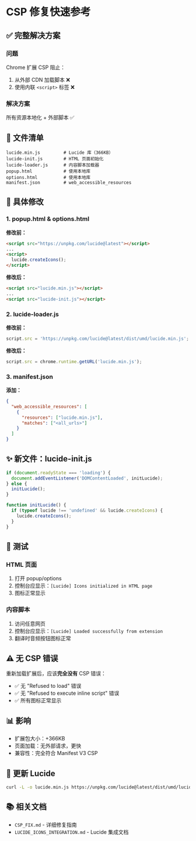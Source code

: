 # CSP 修复快速参考

## ✅ 完整解决方案

### 问题
Chrome 扩展 CSP 阻止：
1. 从外部 CDN 加载脚本 ❌
2. 使用内联 `<script>` 标签 ❌

### 解决方案
所有资源本地化 + 外部脚本 ✅

## 📁 文件清单

```
lucide.min.js         # Lucide 库（366KB）
lucide-init.js        # HTML 页面初始化
lucide-loader.js      # 内容脚本加载器
popup.html            # 使用本地库
options.html          # 使用本地库
manifest.json         # web_accessible_resources
```

## 🔧 具体修改

### 1. popup.html & options.html

**修改前：**
```html
<script src="https://unpkg.com/lucide@latest"></script>
...
<script>
  lucide.createIcons();
</script>
```

**修改后：**
```html
<script src="lucide.min.js"></script>
...
<script src="lucide-init.js"></script>
```

### 2. lucide-loader.js

**修改前：**
```javascript
script.src = 'https://unpkg.com/lucide@latest/dist/umd/lucide.min.js';
```

**修改后：**
```javascript
script.src = chrome.runtime.getURL('lucide.min.js');
```

### 3. manifest.json

**添加：**
```json
{
  "web_accessible_resources": [
    {
      "resources": ["lucide.min.js"],
      "matches": ["<all_urls>"]
    }
  ]
}
```

## ✨ 新文件：lucide-init.js

```javascript
if (document.readyState === 'loading') {
  document.addEventListener('DOMContentLoaded', initLucide);
} else {
  initLucide();
}

function initLucide() {
  if (typeof lucide !== 'undefined' && lucide.createIcons) {
    lucide.createIcons();
  }
}
```

## 🧪 测试

### HTML 页面
1. 打开 popup/options
2. 控制台应显示：`[Lucide] Icons initialized in HTML page`
3. 图标正常显示

### 内容脚本
1. 访问任意网页
2. 控制台应显示：`[Lucide] Loaded successfully from extension`
3. 翻译时音频按钮图标正常

## ⚠️ 无 CSP 错误

重新加载扩展后，应该**完全没有** CSP 错误：
- ✅ 无 "Refused to load" 错误
- ✅ 无 "Refused to execute inline script" 错误
- ✅ 所有图标正常显示

## 📊 影响

- 扩展包大小：+366KB
- 页面加载：无外部请求，更快
- 兼容性：完全符合 Manifest V3 CSP

## 🔄 更新 Lucide

```bash
curl -L -o lucide.min.js https://unpkg.com/lucide@latest/dist/umd/lucide.min.js
```

## 📚 相关文档

- `CSP_FIX.md` - 详细修复指南
- `LUCIDE_ICONS_INTEGRATION.md` - Lucide 集成文档
